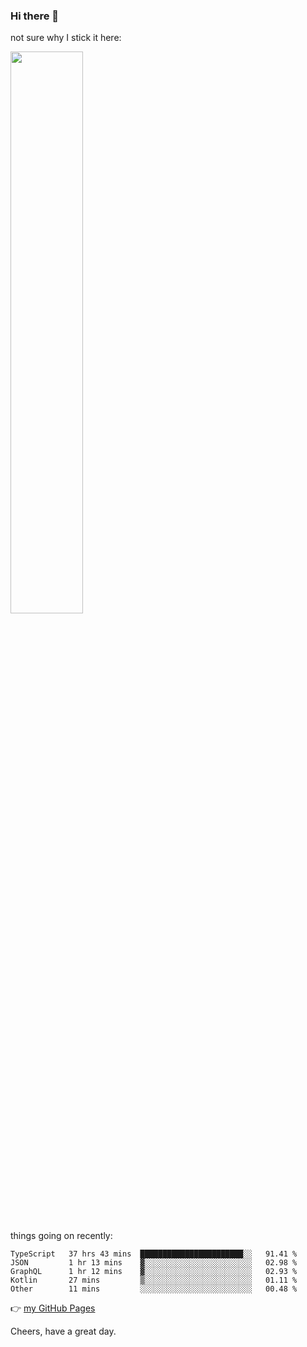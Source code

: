 ### Hi there 👋

not sure why I stick it here:

[<img width="48%" src="https://github-readme-stats.vercel.app/api?username=ykzhukian&show_icons=true&theme=dracula">](https://github.com/anuraghazra/github-readme-stats)


things going on recently:

<!--START_SECTION:waka-->

```text
TypeScript   37 hrs 43 mins  ███████████████████████░░   91.41 %
JSON         1 hr 13 mins    ▓░░░░░░░░░░░░░░░░░░░░░░░░   02.98 %
GraphQL      1 hr 12 mins    ▓░░░░░░░░░░░░░░░░░░░░░░░░   02.93 %
Kotlin       27 mins         ▒░░░░░░░░░░░░░░░░░░░░░░░░   01.11 %
Other        11 mins         ░░░░░░░░░░░░░░░░░░░░░░░░░   00.48 %
```

<!--END_SECTION:waka-->

👉 [my GitHub Pages](https://ykzhukian.github.io)

Cheers, have a great day.

